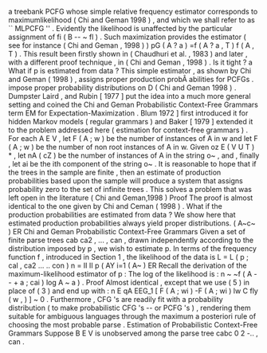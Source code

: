 a treebank PCFG whose simple relative frequency estimator corresponds to maximumlikelihood ( Chi and Geman 1998 ) , and which we shall refer to as `` MLPCFG '' . 
Evidently the likelihood is unaffected by the particular assignment of fi ( B -- ~ fl ) . 
Such maximization provides the estimator ( see for instance ( Chi and Geman , 1998 ) ) pG ( A ? a ) =f ( A ? a , T ) f ( A , T ) . 
This result been firstly shown in ( Chaudhuri et al. , 1983 ) and later , with a different proof technique , in ( Chi and Geman , 1998 ) . 
Is it tight ? 
a What if p is estimated from data ? 
This simple estimator , as shown by Chi and Geman ( 1998 ) , assigns proper production probÂ­ abilities for PCFGs . 
impose proper probability distributions on D ( Chi and Geman 1998 ) . 
Dumpster Laird , and Rubin [ 1977 ] put the idea into a much more general setting and coined the Chi and Geman Probabilistic Context-Free Grammars term EM for Expectation-Maximization . 
Blum 1972 ] first introduced it for hidden Markov models ( regular grammars ) and Baker [ 1979 ] extended it to the problem addressed here ( estimation for context-free grammars ) . 
For each A E V , let F ( A ; w ) be the number of instances of A in w and let F ( A ; w ) be the number of non root instances of A in w. Given oz E ( V U T ) * , let nA ( cZ ) be the number of instances of A in the string o~ , and , finally , let ai be the ith component of the string o~ . 
It is reasonable to hope that if the trees in the sample are finite , then an estimate of production probabilities based upon the sample will produce a system that assigns probability zero to the set of infinite trees . 
This solves a problem that was left open in the literature ( Chi and Geman,1998 ) 
Proof The proof is almost identical to the one given by Chi and Ceman ( 1998 ) . 
What if the production probabilities are estimated from data ? 
We show here that estimated production probabilities always yield proper distributions.
( A~c~ ) ER Chi and Geman Probabilistic Context-Free Grammars Given a set of finite parse trees cab ca2 , ... , can , drawn independently according to the distribution imposed by p , we wish to estimate p. In terms of the frequency function f , introduced in Section 1 , the likelihood of the data is L = L ( p ; cal , ca2 ... .. con ) n = II II p ( AY i=1 ( A~ ) ER Recall the derivation of the maximum-likelihood estimator of p : The log of the likelihood is : n ~ ~f ( A -- + a ; cai ) log A ~ a ) . 
Proof Almost identical , except that we use ( 5 ) in place of ( 3 ) and end up with : n E qA EEG_1 [ F ( A ; wi ) -F ( A ; wi ) lw C fly ( w , ) ] ~ 0 . 
Furthermore , CFG 's are readily fit with a probability distribution ( to make probabilistic CFG 's -- or PCFG 's ) , rendering them suitable for ambiguous languages through the maximum a posteriori rule of choosing the most probable parse . 
Estimation of Probabilistic Context-Free Grammars
Suppose B E V is unobserved among the parse tree cabc 0 2 -.. , can . 